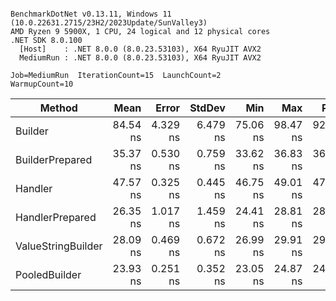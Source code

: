 ```

BenchmarkDotNet v0.13.11, Windows 11 (10.0.22631.2715/23H2/2023Update/SunValley3)
AMD Ryzen 9 5900X, 1 CPU, 24 logical and 12 physical cores
.NET SDK 8.0.100
  [Host]    : .NET 8.0.0 (8.0.23.53103), X64 RyuJIT AVX2
  MediumRun : .NET 8.0.0 (8.0.23.53103), X64 RyuJIT AVX2

Job=MediumRun  IterationCount=15  LaunchCount=2  
WarmupCount=10  

```
| Method             | Mean     | Error    | StdDev   | Min      | Max      | P90      |
|------------------- |---------:|---------:|---------:|---------:|---------:|---------:|
| Builder            | 84.54 ns | 4.329 ns | 6.479 ns | 75.06 ns | 98.47 ns | 92.88 ns |
| BuilderPrepared    | 35.37 ns | 0.530 ns | 0.759 ns | 33.62 ns | 36.83 ns | 36.41 ns |
| Handler            | 47.57 ns | 0.325 ns | 0.445 ns | 46.75 ns | 49.01 ns | 47.94 ns |
| HandlerPrepared    | 26.35 ns | 1.017 ns | 1.459 ns | 24.41 ns | 28.81 ns | 28.15 ns |
| ValueStringBuilder | 28.09 ns | 0.469 ns | 0.672 ns | 26.99 ns | 29.91 ns | 29.01 ns |
| PooledBuilder      | 23.93 ns | 0.251 ns | 0.352 ns | 23.05 ns | 24.87 ns | 24.30 ns |
